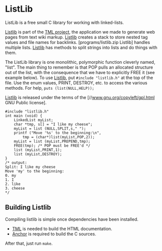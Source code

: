 # ListLib

ListLib is a free small C library for working with linked-lists.

[Listlib](//github.com/themanyone/listlib) is part of the [TML project](//anch.org/tml.html), the application we made to generate web pages from text wiki markup. [Listlib](//github.com/themanyone/listlib) creates a stack to store nested tag values and file names for backlinks. [programs/listlib.zip Listlib] handles multiple lists. [Listlib](//github.com/themanyone/listlib) has methods to split strings into lists and do things with them.

The ListLib library is one monolithic, polymorphic function cleverly named, "list". The main thing to remember is that POP pulls an allocated structure out of the list, with the consequence that we have to explicitly FREE it (see example below). To use [Listlib](//github.com/themanyone/listlib), put `#include "listlib.h"` at the top of the file. Use the enum values, PRINT, DESTROY, etc. to access the various methods. For help, `puts (list(NULL,HELP));`

[Listlib](//github.com/themanyone/listlib) is released under the terms of the [//www.gnu.org/copyleft/gpl.html GNU Public license].

```
#include "listlib.h"
int main (void) {
    LinkedList myList;
    char *tmp, s[] = "I like my cheese";
    myList = list (NULL,SPLIT,s," ");
    printf ("Move '%s' to the beginning:\n",
        tmp = (char*)list(myList,POP,2));
    myList = list (myList,PREPEND,tmp);
    FREE(tmp); /* POP must be FREE'd */
    list (myList,PRINT,1);
    list (myList,DESTROY);
}
/* output:
Split: I like my cheese
Move 'my' to the beginning:
0. my
1. I
2. like
3. cheese
*/
```

## Building Listlib

Compiling listlib is simple once dependencies have been installed.

* [TML](//anch.org/tml.html) is needed to build the HTML documentation.
* [Anchor](//github.com/themanyone/anch) is required to build the C sources.

After that, just run `make`.
